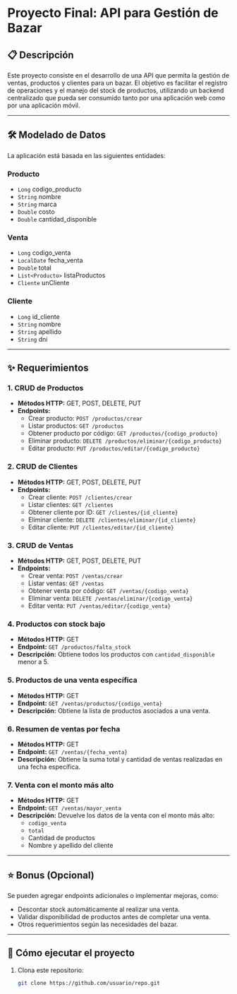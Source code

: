 # Proyecto Final: API para Gestión de Bazar

## 📋 Descripción
Este proyecto consiste en el desarrollo de una API que permita la gestión de ventas, productos y clientes para un bazar. El objetivo es facilitar el registro de operaciones y el manejo del stock de productos, utilizando un backend centralizado que pueda ser consumido tanto por una aplicación web como por una aplicación móvil.

---

## 🛠️ Modelado de Datos
La aplicación está basada en las siguientes entidades:

### **Producto**
- `Long` codigo_producto
- `String` nombre
- `String` marca
- `Double` costo
- `Double` cantidad_disponible

### **Venta**
- `Long` codigo_venta
- `LocalDate` fecha_venta
- `Double` total
- `List<Producto>` listaProductos
- `Cliente` unCliente

### **Cliente**
- `Long` id_cliente
- `String` nombre
- `String` apellido
- `String` dni

---

## ✨ Requerimientos
### **1. CRUD de Productos**
- **Métodos HTTP:** GET, POST, DELETE, PUT
- **Endpoints:**
  - Crear producto: `POST /productos/crear`
  - Listar productos: `GET /productos`
  - Obtener producto por código: `GET /productos/{codigo_producto}`
  - Eliminar producto: `DELETE /productos/eliminar/{codigo_producto}`
  - Editar producto: `PUT /productos/editar/{codigo_producto}`

### **2. CRUD de Clientes**
- **Métodos HTTP:** GET, POST, DELETE, PUT
- **Endpoints:**
  - Crear cliente: `POST /clientes/crear`
  - Listar clientes: `GET /clientes`
  - Obtener cliente por ID: `GET /clientes/{id_cliente}`
  - Eliminar cliente: `DELETE /clientes/eliminar/{id_cliente}`
  - Editar cliente: `PUT /clientes/editar/{id_cliente}`

### **3. CRUD de Ventas**
- **Métodos HTTP:** GET, POST, DELETE, PUT
- **Endpoints:**
  - Crear venta: `POST /ventas/crear`
  - Listar ventas: `GET /ventas`
  - Obtener venta por código: `GET /ventas/{codigo_venta}`
  - Eliminar venta: `DELETE /ventas/eliminar/{codigo_venta}`
  - Editar venta: `PUT /ventas/editar/{codigo_venta}`

### **4. Productos con stock bajo**
- **Métodos HTTP:** GET
- **Endpoint:** `GET /productos/falta_stock`
- **Descripción:** Obtiene todos los productos con `cantidad_disponible` menor a 5.

### **5. Productos de una venta específica**
- **Métodos HTTP:** GET
- **Endpoint:** `GET /ventas/productos/{codigo_venta}`
- **Descripción:** Obtiene la lista de productos asociados a una venta.

### **6. Resumen de ventas por fecha**
- **Métodos HTTP:** GET
- **Endpoint:** `GET /ventas/{fecha_venta}`
- **Descripción:** Obtiene la suma total y cantidad de ventas realizadas en una fecha específica.

### **7. Venta con el monto más alto**
- **Métodos HTTP:** GET
- **Endpoint:** `GET /ventas/mayor_venta`
- **Descripción:** Devuelve los datos de la venta con el monto más alto:
  - `codigo_venta`
  - `total`
  - Cantidad de productos
  - Nombre y apellido del cliente

---

## ⭐ Bonus (Opcional)
Se pueden agregar endpoints adicionales o implementar mejoras, como:
- Descontar stock automáticamente al realizar una venta.
- Validar disponibilidad de productos antes de completar una venta.
- Otros requerimientos según las necesidades del bazar.

---

## 🚀 Cómo ejecutar el proyecto
1. Clona este repositorio:  
   ```bash
   git clone https://github.com/usuario/repo.git
